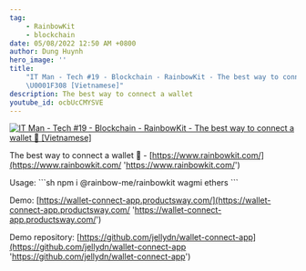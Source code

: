 ```yaml
---
tag:
    - RainbowKit
    - blockchain
date: 05/08/2022 12:50 AM +0800
author: Dung Huynh
hero_image: ''
title:
    "IT Man - Tech #19 - Blockchain - RainbowKit - The best way to connect a wallet
    \U0001F308 [Vietnamese]"
description: The best way to connect a wallet
youtube_id: ocbUcCMYSVE
---
```


[![IT Man - Tech #19 - Blockchain - RainbowKit - The best way to connect a wallet 🌈 [Vietnamese]](https://i.ytimg.com/vi/ocbUcCMYSVE/hqdefault.jpg)](https://www.youtube.com/watch?v=ocbUcCMYSVE)

The best way to connect a wallet 🌈 - [https://www.rainbowkit.com/](https://www.rainbowkit.com/ 'https://www.rainbowkit.com/')

Usage: \`\`\`sh npm i @rainbow-me/rainbowkit wagmi ethers \`\`\`

Demo: [https://wallet-connect-app.productsway.com/](https://wallet-connect-app.productsway.com/ 'https://wallet-connect-app.productsway.com/')

Demo repository: [https://github.com/jellydn/wallet-connect-app](https://github.com/jellydn/wallet-connect-app 'https://github.com/jellydn/wallet-connect-app')
